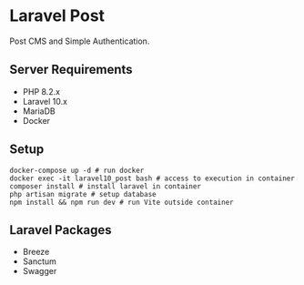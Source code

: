 # Laravel Post 
Post CMS and Simple Authentication.

## Server Requirements
- PHP 8.2.x
- Laravel 10.x
- MariaDB
- Docker

## Setup

```shell
docker-compose up -d # run docker
docker exec -it laravel10_post bash # access to execution in container
composer install # install laravel in container
php artisan migrate # setup database
npm install && npm run dev # run Vite outside container
```

## Laravel Packages
- Breeze
- Sanctum
- Swagger

